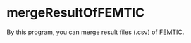 # mergeResultOfFEMTIC
By this program, you can merge result files (.csv) of [FEMTIC](https://github.com/yoshiya-usui/femtic.git).
